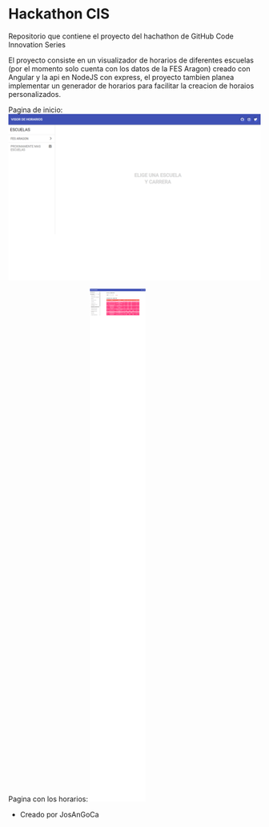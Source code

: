 # Hackathon CIS

Repositorio que contiene el proyecto del hachathon de GitHub Code Innovation Series

El proyecto consiste en un visualizador de horarios de diferentes escuelas (por el momento solo cuenta con los datos de la FES Aragon) creado con Angular y la api en NodeJS con express, el proyecto tambien planea implementar un generador de horarios para facilitar la creacion de horaios personalizados.

Pagina de inicio:
![Imagen de inicio](assets/home.png "pagina de incio")

Pagina con los horarios:
![Pagina de horarios](assets/horarios.png "pagina de horarios")

- Creado por JosAnGoCa
